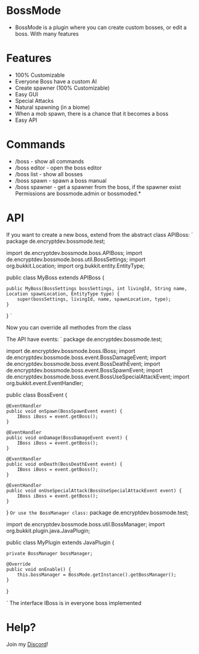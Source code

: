 # BossMode
- BossMode is a plugin where you can create custom bosses, or edit a boss. With many features

# Features
- 100% Customizable
- Everyone Boss have a custom AI
- Create spawner (100% Customizable)
- Easy GUI
- Special Attacks
- Natural spawning (in a biome)
- When a mob spawn, there is a chance that it becomes a boss
- Easy API

# Commands
- /boss - show all commands
- /boss editor - open the boss editor
- /boss list - show all bosses
- /boss spawn <id> - spawn a boss manual
- /boss spawner <id> - get a spawner from the boss, if the spawner exist
Permissions are bossmode.admin or bossmoded.*

# API
If you want to create a new boss, extend from the abstract class APIBoss:
`
package de.encryptdev.bossmode.test;

import de.encryptdev.bossmode.boss.APIBoss;
import de.encryptdev.bossmode.boss.util.BossSettings;
import org.bukkit.Location;
import org.bukkit.entity.EntityType;

public class MyBoss extends APIBoss {
 
    public MyBoss(BossSettings bossSettings, int livingId, String name, Location spawnLocation, EntityType type) {
        super(bossSettings, livingId, name, spawnLocation, type);
    }
}
`

Now you can override all methodes from the class

The API have events:
`
package de.encryptdev.bossmode.test;

import de.encryptdev.bossmode.boss.IBoss;
import de.encryptdev.bossmode.boss.event.BossDamageEvent;
import de.encryptdev.bossmode.boss.event.BossDeathEvent;
import de.encryptdev.bossmode.boss.event.BossSpawnEvent;
import de.encryptdev.bossmode.boss.event.BossUseSpecialAttackEvent;
import org.bukkit.event.EventHandler;

public class BossEvent {
 
    @EventHandler
    public void onSpawn(BossSpawnEvent event) {
        IBoss iBoss = event.getBoss();
    }
 
    @EventHandler
    public void onDamage(BossDamageEvent event) {
        IBoss iBoss = event.getBoss();
    }
 
    @EventHandler
    public void onDeath(BossDeathEvent event) {
        IBoss iBoss = event.getBoss();
    }
 
    @EventHandler
    public void onUseSpecialAttack(BossUseSpecialAttackEvent event) {
        IBoss iBoss = event.getBoss();
    }
 
}
`
Or use the BossManager class:
`
package de.encryptdev.bossmode.test;

import de.encryptdev.bossmode.boss.util.BossManager;
import org.bukkit.plugin.java.JavaPlugin;

public class MyPlugin extends JavaPlugin {

    private BossManager bossManager;
 
    @Override
    public void onEnable() {
        this.bossManager = BossMode.getInstance().getBossManager();
    }
}
 
 `
The interface IBoss is in everyone boss implemented

# Help?
Join my [Discord](https://discord.gg/NUPDFR7)!
